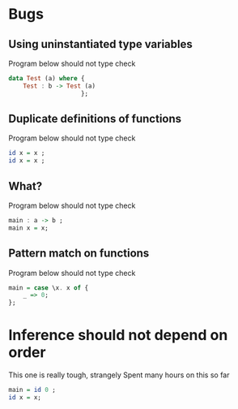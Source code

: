 # Bugs

## Using uninstantiated type variables

Program below should not type check

```hs
data Test (a) where {
    Test : b -> Test (a)
                    };
```

## Duplicate definitions of functions

Program below should not type check

```hs
id x = x ;
id x = x ;
```

## What?

Program below should not type check

```hs
main : a -> b ;
main x = x;
```
## Pattern match on functions

Program below should not type check

```hs
main = case \x. x of {
    _ => 0;
};
```

# Inference should not depend on order

This one is really tough, strangely
Spent many hours on this so far

```hs
main = id 0 ;
id x = x;
```
